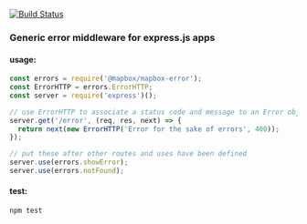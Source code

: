 [![Build Status](https://travis-ci.org/mapbox/mapbox-error.svg)](https://travis-ci.org/mapbox/mapbox-error)

### Generic error middleware for express.js apps

#### usage:
``` javascript
const errors = require('@mapbox/mapbox-error');
const ErrorHTTP = errors.ErrorHTTP;
const server = require('express')();

// use ErrorHTTP to associate a status code and message to an Error object
server.get('/error', (req, res, next) => {
  return next(new ErrorHTTP('Error for the sake of errors', 400));
});

// put these after other routes and uses have been defined
server.use(errors.showError);
server.use(errors.notFound);
```

#### test:

`npm test`
